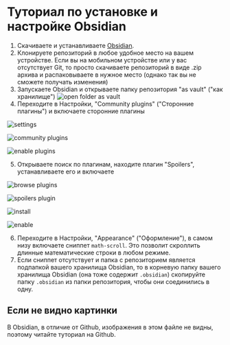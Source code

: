 # Туториал по установке и настройке Obsidian
1. Скачиваете и устанавливаете [Obsidian](https://obsidian.md/download).
2. Клонируете репозиторий в любое удобное место на вашем устройстве. Если вы на мобильном устройстве или у вас отсутствует Git, то просто скачиваете репозиторий в виде .zip архива и распаковываете в нужное место (однако так вы не сможете получать изменения)
3. Запускаете Obsidian и открываете папку репозитория "as vault" ("как хранилище") 
![open folder as vault](https://github.com/user-attachments/assets/a699e3eb-c3ea-466c-9930-525c32fac41a)
4. Переходите в Настройки, "Community plugins" ("Сторонние плагины") и включаете сторонние плагины

![settings](https://github.com/user-attachments/assets/1d1a8f6c-3982-41ab-8325-8dcc29eff449)

![community plugins](https://github.com/user-attachments/assets/69cca627-213c-4eca-b1aa-5df3c96213b1)

![enable plugins](https://github.com/user-attachments/assets/84393f1e-abcf-4fef-a285-8b055b5c50bd)

5. Открываете поиск по плагинам, находите плагин "Spoilers", устанавливаете его и включаете

![browse plugins](https://github.com/user-attachments/assets/365df544-bdd5-47e0-9032-c0f52ada9651)

![spoilers plugin](https://github.com/user-attachments/assets/389a2c6e-e5ce-46c4-96e6-94fb72bbb9b3)

![install](https://github.com/user-attachments/assets/9877192b-549c-4c29-92fb-90f15edee60d)

![enable](https://github.com/user-attachments/assets/ff36c924-b33d-475d-a513-5c3445afb824) 

6. Переходите в Настройки, "Appearance" ("Оформление"), в самом низу включаете сниппет `math-scroll`. Это позволит скроллить длинные математические строки в любом режиме.
7. Если сниппет отсутствует и папка с репозиторием является подпапкой вашего хранилища Obsidian, то в корневую папку вашего хранилища Obsidian (она тоже содержит `.obsidian`) скопируйте папку `.obsidian` из папки репозитория, чтобы они соединились в одну.

## Если не видно картинки
В Obsidian, в отличие от Github, изображения в этом файле не видны, поэтому читайте туториал на Github.
